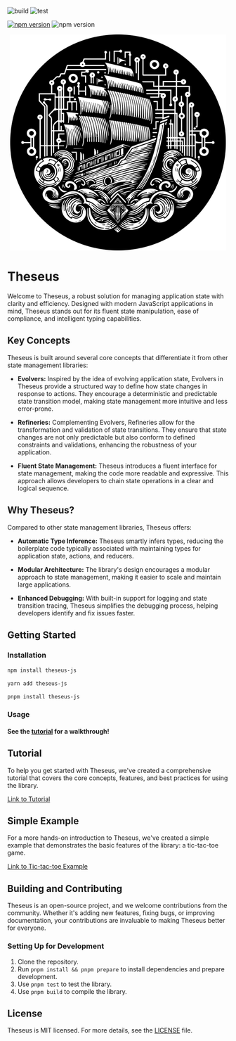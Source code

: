 ![build](https://github.com/jakelauer/theseus-js/actions/workflows/build.yml/badge.svg?branch=main)
![test](https://github.com/jakelauer/theseus-js/actions/workflows/test.yml/badge.svg?branch=main)

<a href="https://www.npmjs.com/package/theseus-js"><img src="https://badgen.net/npm/v/theseus-js?color=red" alt="npm version" height="18"></a>
<img src="https://badgen.net/github/license/jakelauer/theseus-js" alt="npm version" height="18">

<div style="text-align: center;">
<img src="./.assets/logo.png" alt="Theseus Logo">
</div>

# Theseus

Welcome to Theseus, a robust solution for managing application state with clarity and efficiency. Designed
with modern JavaScript applications in mind, Theseus stands out for its fluent state manipulation, ease of
compliance, and intelligent typing capabilities.

## Key Concepts

Theseus is built around several core concepts that differentiate it from other state management libraries:

-   **Evolvers:** Inspired by the idea of evolving application state, Evolvers in Theseus provide a structured
    way to define how state changes in response to actions. They encourage a deterministic and predictable
    state transition model, making state management more intuitive and less error-prone.

-   **Refineries:** Complementing Evolvers, Refineries allow for the transformation and validation of state
    transitions. They ensure that state changes are not only predictable but also conform to defined
    constraints and validations, enhancing the robustness of your application.

-   **Fluent State Management:** Theseus introduces a fluent interface for state management, making the code
    more readable and expressive. This approach allows developers to chain state operations in a clear and
    logical sequence.

## Why Theseus?

Compared to other state management libraries, Theseus offers:

-   **Automatic Type Inference:** Theseus smartly infers types, reducing the boilerplate code typically
    associated with maintaining types for application state, actions, and reducers.

-   **Modular Architecture:** The library's design encourages a modular approach to state management, making
    it easier to scale and maintain large applications.

-   **Enhanced Debugging:** With built-in support for logging and state transition tracing, Theseus simplifies
    the debugging process, helping developers identify and fix issues faster.

## Getting Started

### Installation

```shell
npm install theseus-js
```

```shell
yarn add theseus-js
```

```shell
pnpm install theseus-js
```

### Usage

#### See the [tutorial](./.tutorial/README.md) for a walkthrough!

## Tutorial

To help you get started with Theseus, we've created a comprehensive tutorial that covers the core concepts,
features, and best practices for using the library.

[Link to Tutorial](./.tutorial/README.md)

## Simple Example

For a more hands-on introduction to Theseus, we've created a simple example that demonstrates the basic
features of the library: a tic-tac-toe game.

[Link to Tic-tac-toe Example](.examples/tic-tac-toe/)


## Building and Contributing

Theseus is an open-source project, and we welcome contributions from the community. Whether it's adding new
features, fixing bugs, or improving documentation, your contributions are invaluable to making Theseus better
for everyone.

### Setting Up for Development

1. Clone the repository.
2. Run `pnpm install && pnpm prepare` to install dependencies and prepare development.
3. Use `pnpm test` to test the library.
4. Use `pnpm build` to compile the library.

## License

Theseus is MIT licensed. For more details, see the [LICENSE](LICENSE) file.
